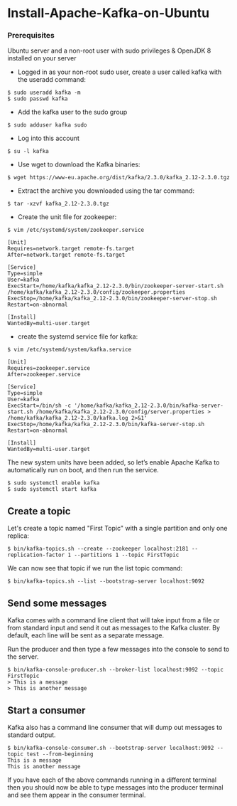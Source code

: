 # Install-Apache-Kafka-on-Ubuntu
### Prerequisites
Ubuntu server and a non-root user with sudo privileges & OpenJDK 8 installed on your server
* Logged in as your non-root sudo user, create a user called kafka with the useradd command:
```
$ sudo useradd kafka -m
$ sudo passwd kafka
```
* Add the kafka user to the sudo group
```
$ sudo adduser kafka sudo
```
* Log into this account
```
$ su -l kafka
```
* Use wget to download the Kafka binaries:
```
$ wget https://www-eu.apache.org/dist/kafka/2.3.0/kafka_2.12-2.3.0.tgz
```
* Extract the archive you downloaded using the tar command:
```
$ tar -xzvf kafka_2.12-2.3.0.tgz
```
* Create the unit file for zookeeper:
```
$ vim /etc/systemd/system/zookeeper.service

[Unit]
Requires=network.target remote-fs.target
After=network.target remote-fs.target

[Service]
Type=simple
User=kafka
ExecStart=/home/kafka/kafka_2.12-2.3.0/bin/zookeeper-server-start.sh /home/kafka/kafka_2.12-2.3.0/config/zookeeper.properties
ExecStop=/home/kafka/kafka_2.12-2.3.0/bin/zookeeper-server-stop.sh
Restart=on-abnormal

[Install]
WantedBy=multi-user.target
```
* create the systemd service file for kafka:
```
$ vim /etc/systemd/system/kafka.service

[Unit]
Requires=zookeeper.service
After=zookeeper.service

[Service]
Type=simple
User=kafka
ExecStart=/bin/sh -c '/home/kafka/kafka_2.12-2.3.0/bin/kafka-server-start.sh /home/kafka/kafka_2.12-2.3.0/config/server.properties > /home/kafka/kafka_2.12-2.3.0/kafka.log 2>&1'
ExecStop=/home/kafka/kafka_2.12-2.3.0/bin/kafka-server-stop.sh
Restart=on-abnormal

[Install]
WantedBy=multi-user.target
```
The new system units have been added, so let’s enable Apache Kafka to automatically run on boot, and then run the service.
```
$ sudo systemctl enable kafka
$ sudo systemctl start kafka
```
## Create a topic
Let's create a topic named "First Topic" with a single partition and only one replica:
```
$ bin/kafka-topics.sh --create --zookeeper localhost:2181 --replication-factor 1 --partitions 1 --topic FirstTopic
```
We can now see that topic if we run the list topic command:
```
$ bin/kafka-topics.sh --list --bootstrap-server localhost:9092
```
## Send some messages
Kafka comes with a command line client that will take input from a file or from standard input and send it out as messages to the Kafka cluster. By default, each line will be sent as a separate message.

Run the producer and then type a few messages into the console to send to the server.
```
$ bin/kafka-console-producer.sh --broker-list localhost:9092 --topic FirstTopic
> This is a message
> This is another message
```
## Start a consumer
Kafka also has a command line consumer that will dump out messages to standard output.
```
$ bin/kafka-console-consumer.sh --bootstrap-server localhost:9092 --topic test --from-beginning
This is a message
This is another message
```
If you have each of the above commands running in a different terminal then you should now be able to type messages into the producer terminal and see them appear in the consumer terminal.
